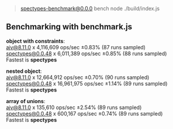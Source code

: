 
> spectypes-benchmark@0.0.0 bench
> node ./build/index.js

## Benchmarking with benchmark.js
<b>object with constraints</b>:</br>
ajv@8.11.0 x 4,116,609 ops/sec ±0.83% (87 runs sampled)</br>
spectypes@0.0.48 x 6,011,389 ops/sec ±0.85% (88 runs sampled)</br>
Fastest is <b>spectypes</b>

<b>nested object</b>:</br>
ajv@8.11.0 x 12,664,912 ops/sec ±0.70% (90 runs sampled)</br>
spectypes@0.0.48 x 16,961,975 ops/sec ±1.14% (89 runs sampled)</br>
Fastest is <b>spectypes</b>

<b>array of unions</b>:</br>
ajv@8.11.0 x 135,610 ops/sec ±2.54% (89 runs sampled)</br>
spectypes@0.0.48 x 600,167 ops/sec ±0.74% (89 runs sampled)</br>
Fastest is <b>spectypes</b>

